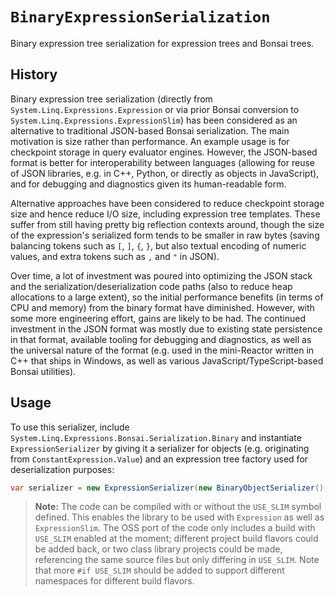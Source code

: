 # `BinaryExpressionSerialization`

Binary expression tree serialization for expression trees and Bonsai trees.

## History

Binary expression tree serialization (directly from `System.Linq.Expressions.Expression` or via prior Bonsai conversion to `System.Linq.Expressions.ExpressionSlim`) has been considered as an alternative to traditional JSON-based Bonsai serialization. The main motivation is size rather than performance. An example usage is for checkpoint storage in query evaluator engines. However, the JSON-based format is better for interoperability between languages (allowing for reuse of JSON libraries, e.g. in C++, Python, or directly as objects in JavaScript), and for debugging and diagnostics given its human-readable form.

Alternative approaches have been considered to reduce checkpoint storage size and hence reduce I/O size, including expression tree templates. These suffer from still having pretty big reflection contexts around, though the size of the expression's serialized form tends to be smaller in raw bytes (saving balancing tokens such as `[`, `]`, `{`, `}`, but also textual encoding of numeric values, and extra tokens such as `,` and `"` in JSON).

Over time, a lot of investment was poured into optimizing the JSON stack and the serialization/deserialization code paths (also to reduce heap allocations to a large extent), so the initial performance benefits (in terms of CPU and memory) from the binary format have diminished. However, with some more engineering effort, gains are likely to be had. The continued investment in the JSON format was mostly due to existing state persistence in that format, available tooling for debugging and diagnostics, as well as the universal nature of the format (e.g. used in the mini-Reactor written in C++ that ships in Windows, as well as various JavaScript/TypeScript-based Bonsai utilities).

## Usage

To use this serializer, include `System.Linq.Expressions.Bonsai.Serialization.Binary` and instantiate `ExpressionSerializer` by giving it a serializer for objects (e.g. originating from `ConstantExpression.Value`) and an expression tree factory used for deserialization purposes:

```csharp
var serializer = new ExpressionSerializer(new BinaryObjectSerializer(), ExpressionFactory.Instance);
```

> **Note:** The code can be compiled with or without the `USE_SLIM` symbol defined. This enables the library to be used with `Expression` as well as `ExpressionSlim`. The OSS port of the code only includes a build with `USE_SLIM` enabled at the moment; different project build flavors could be added back, or two class library projects could be made, referencing the same source files but only differing in `USE_SLIM`. Note that more `#if USE_SLIM` should be added to support different namespaces for different build flavors.
